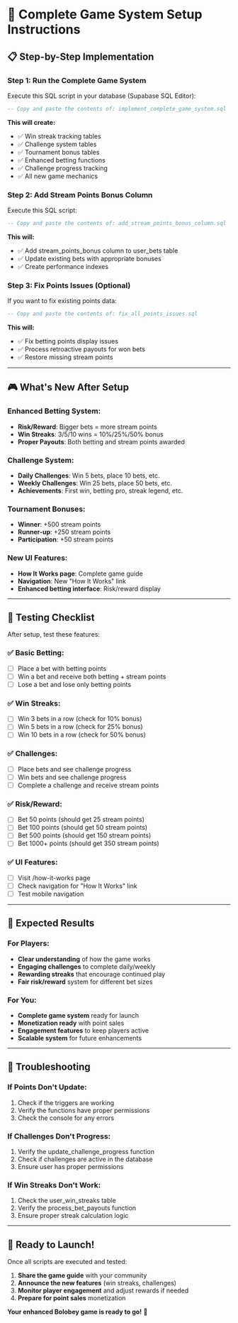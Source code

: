# 🚀 Complete Game System Setup Instructions

## 📋 **Step-by-Step Implementation**

### **Step 1: Run the Complete Game System**

Execute this SQL script in your database (Supabase SQL Editor):

```sql
-- Copy and paste the contents of: implement_complete_game_system.sql
```

**This will create:**

- ✅ Win streak tracking tables
- ✅ Challenge system tables
- ✅ Tournament bonus tables
- ✅ Enhanced betting functions
- ✅ Challenge progress tracking
- ✅ All new game mechanics

### **Step 2: Add Stream Points Bonus Column**

Execute this SQL script:

```sql
-- Copy and paste the contents of: add_stream_points_bonus_column.sql
```

**This will:**

- ✅ Add stream_points_bonus column to user_bets table
- ✅ Update existing bets with appropriate bonuses
- ✅ Create performance indexes

### **Step 3: Fix Points Issues (Optional)**

If you want to fix existing points data:

```sql
-- Copy and paste the contents of: fix_all_points_issues.sql
```

**This will:**

- ✅ Fix betting points display issues
- ✅ Process retroactive payouts for won bets
- ✅ Restore missing stream points

---

## 🎮 **What's New After Setup**

### **Enhanced Betting System:**

- **Risk/Reward**: Bigger bets = more stream points
- **Win Streaks**: 3/5/10 wins = 10%/25%/50% bonus
- **Proper Payouts**: Both betting and stream points awarded

### **Challenge System:**

- **Daily Challenges**: Win 5 bets, place 10 bets, etc.
- **Weekly Challenges**: Win 25 bets, place 50 bets, etc.
- **Achievements**: First win, betting pro, streak legend, etc.

### **Tournament Bonuses:**

- **Winner**: +500 stream points
- **Runner-up**: +250 stream points
- **Participation**: +50 stream points

### **New UI Features:**

- **How It Works page**: Complete game guide
- **Navigation**: New "How It Works" link
- **Enhanced betting interface**: Risk/reward display

---

## 🧪 **Testing Checklist**

After setup, test these features:

### **✅ Basic Betting:**

- [ ] Place a bet with betting points
- [ ] Win a bet and receive both betting + stream points
- [ ] Lose a bet and lose only betting points

### **✅ Win Streaks:**

- [ ] Win 3 bets in a row (check for 10% bonus)
- [ ] Win 5 bets in a row (check for 25% bonus)
- [ ] Win 10 bets in a row (check for 50% bonus)

### **✅ Challenges:**

- [ ] Place bets and see challenge progress
- [ ] Win bets and see challenge progress
- [ ] Complete a challenge and receive stream points

### **✅ Risk/Reward:**

- [ ] Bet 50 points (should get 25 stream points)
- [ ] Bet 100 points (should get 50 stream points)
- [ ] Bet 500 points (should get 150 stream points)
- [ ] Bet 1000+ points (should get 350 stream points)

### **✅ UI Features:**

- [ ] Visit /how-it-works page
- [ ] Check navigation for "How It Works" link
- [ ] Test mobile navigation

---

## 🎯 **Expected Results**

### **For Players:**

- **Clear understanding** of how the game works
- **Engaging challenges** to complete daily/weekly
- **Rewarding streaks** that encourage continued play
- **Fair risk/reward** system for different bet sizes

### **For You:**

- **Complete game system** ready for launch
- **Monetization ready** with point sales
- **Engagement features** to keep players active
- **Scalable system** for future enhancements

---

## 🚨 **Troubleshooting**

### **If Points Don't Update:**

1. Check if the triggers are working
2. Verify the functions have proper permissions
3. Check the console for any errors

### **If Challenges Don't Progress:**

1. Verify the update_challenge_progress function
2. Check if challenges are active in the database
3. Ensure user has proper permissions

### **If Win Streaks Don't Work:**

1. Check the user_win_streaks table
2. Verify the process_bet_payouts function
3. Ensure proper streak calculation logic

---

## 🎉 **Ready to Launch!**

Once all scripts are executed and tested:

1. **Share the game guide** with your community
2. **Announce the new features** (win streaks, challenges)
3. **Monitor player engagement** and adjust rewards if needed
4. **Prepare for point sales** monetization

**Your enhanced Bolobey game is ready to go!** 🚀
